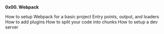 **0x00. Webpack**

How to setup Webpack for a basic project
Entry points, output, and loaders
How to add plugins
How to split your code into chunks
How to setup a dev server